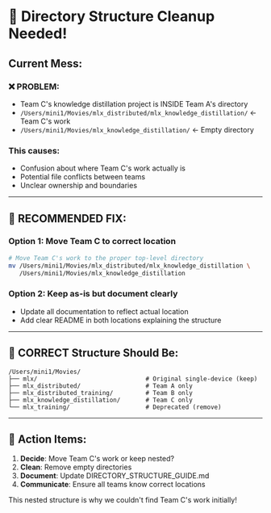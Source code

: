 # 🚨 Directory Structure Cleanup Needed!

## Current Mess:

### ❌ PROBLEM:
- Team C's knowledge distillation project is INSIDE Team A's directory
- `/Users/mini1/Movies/mlx_distributed/mlx_knowledge_distillation/` ← Team C's work
- `/Users/mini1/Movies/mlx_knowledge_distillation/` ← Empty directory

### This causes:
- Confusion about where Team C's work actually is
- Potential file conflicts between teams
- Unclear ownership and boundaries

---

## 🔧 RECOMMENDED FIX:

### Option 1: Move Team C to correct location
```bash
# Move Team C's work to the proper top-level directory
mv /Users/mini1/Movies/mlx_distributed/mlx_knowledge_distillation \
   /Users/mini1/Movies/mlx_knowledge_distillation
```

### Option 2: Keep as-is but document clearly
- Update all documentation to reflect actual location
- Add clear README in both locations explaining the structure

---

## 📁 CORRECT Structure Should Be:

```
/Users/mini1/Movies/
├── mlx/                              # Original single-device (keep)
├── mlx_distributed/                  # Team A only
├── mlx_distributed_training/         # Team B only  
├── mlx_knowledge_distillation/       # Team C only
└── mlx_training/                     # Deprecated (remove)
```

---

## 🎯 Action Items:

1. **Decide**: Move Team C's work or keep nested?
2. **Clean**: Remove empty directories
3. **Document**: Update DIRECTORY_STRUCTURE_GUIDE.md
4. **Communicate**: Ensure all teams know correct locations

This nested structure is why we couldn't find Team C's work initially!